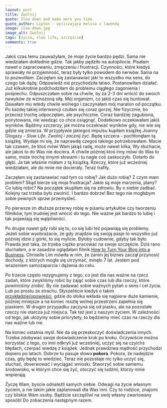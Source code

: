 ```yaml
---
layout: post
title: Zwolnij
quote: Slow down and make more you time
quote_author: Lipton - wyciszająca melisa z lawendą
image: slow-down.jpg
image_alt: Zwolnij
tags: [życie, slow life, szczęście]
comments: true
---
```


Jakiś czas temu zauważyłam, że moje życie bardzo pędzi. Sama nie wiedziałam dokładnie gdzie. Tak jakby pędziło na autopilocie. Pisałam nawet o zapracowaniu, zmęczeniu i frustracji. Czynności, które kiedyś sprawiały mi przyjemność, teraz były tylko powodem do nerwów. Sama na to pozwoliłam. Zaczęłam się zastanawiać jaki to wszystko ma sens, do czego tak dążę. Odpowiedź nie przychodziła łatwo. Postanowiłam działać. Już kilkukrotnie podchodziłam do problemu ciągłego zagonienia i pośpiechu. Odpuszczałam sobie na chwile, by za 2-3 dni wrócić do swoich nawyków ze wzmożoną siłą. Mój organizm, co jakiś czas się buntował. Dawałam mu wtedy chwile wolnego i zaczynałam mój maraton od początku. Po każdej takiej interwencji czułam się coraz gorzej. Nie fizycznie, bo przecież trochę odpoczęłam, ale psychicznie. Coraz bardziej zagubiona, poirytowana, nie wiedząc co chce osiągnąć. Dodatkowo oczekiwałam jakiś wyników. Bądźmy szczerzy, jak można oczekiwać wyników gdy, nie wie się gdzie się zmierza. W przypływie jakiegoś impulsu kupiłam książkę Joanny Glogazy - _Slow Life. Zwolnij i zacznij żyć_. Będę szczera - pochłonęłam tą książkę. Wydaje mi się, że naprawdę czegoś takiego potrzebowałam. Macie tak czasem, że ktoś mówi Wam jakąś radę, może nawet kilka, Wy słuchacie, ale jakoś to do Was nie dociera. A chwile później ktoś inny mówi do Was to samo, może trochę innymi słowami i tu nagle coś zaskoczyło. Dotarło do głębi. Ja tak właśnie miałam z tą książką. Rzeczy, które już wcześniej wiedziałam, ale do mnie nie docierały. Teraz trafiły.

<!--break-->

Zaczęłam się zastanawiać nad tym co robię? Jak dużo robię? Z czym mam problem? Skąd bierze się moja frustracja? Jakie są moje marzenia, plany? Co lubię robić? Na początek skupiłam się na zdrowiu. By o siebie zadbać. Kolejny raz trzeba było zwolnić. I bardzo dobrze! Bez tego nie mogłabym sobie pewnych spraw przemyśleć.

Po pierwsze im dłuższe przerwy robię w pisaniu artykułów czy tworzeniu filmików, tym trudniej jest wrócić do tego. Nie ważne jak bardzo to lubię i tak pojawiają się wątpliwości.

Po drugie nawet gdy robi się to, co się lubi też pojawiają się problemy. Jeżeli sobie wyobrażacie, że gdy znajdzie się swoją pasje to wszystko już później idzie z górki, to się mylicie. Byłoby cudownie, gdyby tak było. Prawda jest taka, że trzeba ciężko pracować na swoje szczęście. Dziś rano słuchałam, a w zasadzie oglądałam filmik [How to Turn Your Blog into a Business](https://www.youtube.com/watch?v=pIJKCpOkKY8). Chriselle Lim mówiła w nim, że zanim jej biznes zaczął przynosić dochody, z których mogła się utrzymać, minęło 7 lat. Jestem pod wrażeniem samozaparcia i dążenia do celu.

Po trzecie często rezygnujemy z tego, co jest dla nas ważne na rzecz zadań, które zwykliśmy robić by zająć sobie czas lub dla rzeczy, które *powinniśmy zrobić*. By nie zadawać sobie ważnych pytań o sens i cel życia. Lub po prostu ze strachu. Słyszeliście kiedyś o takim [przykładzie/opowieści](https://www.youtube.com/watch?v=uAZ8fNQHQwE), gdzie do słoika wkłada się najpierw duże kamienie, później mniejsze a na koniec resztę wolnej przestrzeni zapełnia się piaskiem. W drugim przypadku zaczyna się od piasku, ale na pozostałe rzeczy nie starcza już miejsca. Tak też jest z naszym życiem. W zależności od tego, jak ułożymy sobie priorytety, to będziemy mieć czas na rzeczy dla nas ważne lub nie.

Na koniec ostatnia myśl. Nie da się przeskoczyć doświadczenia innych. Trzeba zdobywać swoje doświadczenie krok po kroku. Oczywiście można korzystać z tego, co inni odkryli już wcześniej, uczyć się na czyichś błędach, czerpać wiedzę z książek. Jednak prawdziwa mądrość przychodzi dopiero po latach. Dobrze tu pasuje słowo **pokora**. Pokora, że nadejdzie czas, gdy będę to wiedzieć. Teraz nie pozostaje nic tylko uczyć się, słuchać, obserwować i wyciągać wnioski. Stworzyć sobie samemu środowisko, w którym chce się żyć, otoczyć się ludźmi, którzy mnie wspierają.

Życzę Wam, byście odnaleźli samych siebie. Odwagi na życie własnym życiem, a nie takim jakie zaplanowali dla Was inni. Czy to rodzice, znajomi czy bliskie Wam osoby. Bądźcie szczęśliwi na swój własny zwariowany sposób! Do zobaczenia następnym razem.
